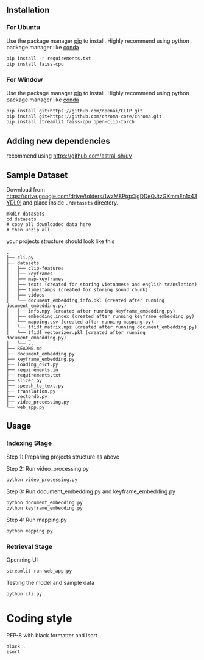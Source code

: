 ## Installation

### For Ubuntu
Use the package manager [pip](https://pip.pypa.io/en/stable/) to install. Highly recommend using python package manager like [conda](https://docs.conda.io/en/latest/)

```bash
pip install -r requirements.txt
pip install faiss-cpu
```

### For Window
Use the package manager [pip](https://pip.pypa.io/en/stable/) to install. Highly recommend using python package manager like [conda](https://docs.conda.io/en/latest/)

```bash
pip install git+https://github.com/openai/CLIP.git
pip install git+https://github.com/chroma-core/chroma.git
pip install streamlit faiss-cpu open-clip-torch
```

## Adding new dependencies

recommend using https://github.com/astral-sh/uv

## Sample Dataset

Download from https://drive.google.com/drive/folders/1wzM8PtgxXgDDeQJtzGXmmEn1x43YDL9l and place inside `./datasets` directory.

```
mkdir datasets
cd datasets
# copy all downloaded data here
# then unzip all
```

your projects structure should look like this

```
.
├── cli.py
├── datasets
│   ├── clip-features
│   ├── keyframes
│   ├── map-keyframes
│   ├── texts (created for storing vietnamese and english translation)
│   ├── timestamps (created for storing sound chunk)
│   ├── videos
│   └── document_embedding_info.pkl (created after running document_embedding.py)
│   ├── info.npy (created after running keyframe_embedding.py)
│   ├── embedding.index (created after running keyframe_embedding.py)
│   └── mapping.csv (created after running mapping.py)
│   └── tfidf_matrix.npz (created after running document_embedding.py)
│   └── tfidf_vectorizer.pkl (created after running document_embedding.py)
│   └── ...
├── README.md
├── document_embedding.py
├── keyframe_embedding.py
├── loading_dict.py
├── requirements.in
├── requirements.txt
├── slicer.py
├── speech_to_text.py
├── translation.py
├── vectordb.py
├── video_processing.py
└── web_app.py

```


## Usage

### Indexing Stage

Step 1: Preparing projects structure as above

Step 2: Run video_processing.py
```bash
python video_processing.py
```

Step 3: Run document_embedding.py and keyframe_embedding.py
```bash
python document_embedding.py 
python keyframe_embedding.py
```

Step 4: Run mapping.py
```bash
python mapping.py
```

### Retrieval Stage

Openning UI
```bash
streamlit run web_app.py
```

Testing the model and sample data
```bash
python cli.py
```


# Coding style

PEP-8 with black formatter and isort

```
black .
isort .
```
